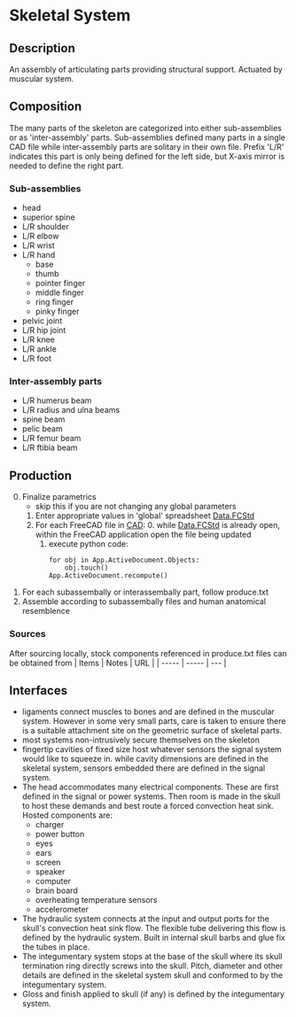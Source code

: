 # Skeletal System

## Description

An assembly of articulating parts providing structural support. Actuated by muscular system.

## Composition

The many parts of the skeleton are categorized into either sub-assemblies or as 'inter-assembly' parts. Sub-assemblies defined many parts in a single CAD file while inter-assembly parts are solitary in their own file. Prefix 'L/R' indicates this part is only being defined for the left side, but X-axis mirror is needed to define the right part.

### Sub-assemblies

- head
- superior spine
- L/R shoulder
- L/R elbow
- L/R wrist
- L/R hand
	- base
	- thumb
	- pointer finger
	- middle finger
	- ring finger
	- pinky finger
- pelvic joint
- L/R hip joint
- L/R knee
- L/R ankle
- L/R foot

### Inter-assembly parts

- L/R humerus beam
- L/R radius and ulna beams
- spine beam
- pelic beam
- L/R femur beam
- L/R ftibia beam

## Production

0. Finalize parametrics
	- skip this if you are not changing any global parameters
	1. Enter appropriate values in 'global' spreadsheet [Data.FCStd]()
	2. For each FreeCAD file in [CAD]():
		0. while [Data.FCStd]() is already open, within the FreeCAD application open the file being updated
		1. execute python code:
			~~~
			for obj in App.ActiveDocument.Objects:
				obj.touch()
			App.ActiveDocument.recompute()
			~~~
1. For each subassembally or interassembally part, follow produce.txt
2. Assemble according to subassembally files and human anatomical resemblence

### Sources

After sourcing locally, stock components referenced in produce.txt files can be obtained from
| Items | Notes | URL | 
| ----- | ----- | --- |

## Interfaces

- ligaments connect muscles to bones and are defined in the muscular system. However in some very small parts, care is taken to ensure there is a suitable attachment site on the geometric surface of skeletal parts.
- most systems non-intrusively secure themselves on the skeleton
- fingertip cavities of fixed size host whatever sensors the signal system would like to squeeze in. while cavity dimensions are defined in the skeletal system, sensors embedded there are defined in the signal system.
- The head accommodates many electrical components. These are first defined in the signal or power systems. Then room is made in the skull to host these demands and best route a forced convection heat sink. Hosted components are:
	- charger
	- power button
	- eyes
	- ears
	- screen
	- speaker
	- computer
	- brain board
	- overheating temperature sensors
	- accelerometer
- The hydraulic system connects at the input and output ports for the skull's convection heat sink flow. The flexible tube delivering this flow is defined by the hydraulic system. Built in internal skull barbs and glue fix the tubes in place.
- The integumentary system stops at the base of the skull where its skull termination ring directly screws into the skull. Pitch, diameter and other details are defined in the skeletal system skull and conformed to by the integumentary system.
- Gloss and finish applied to skull (if any) is defined by the integumentary system.